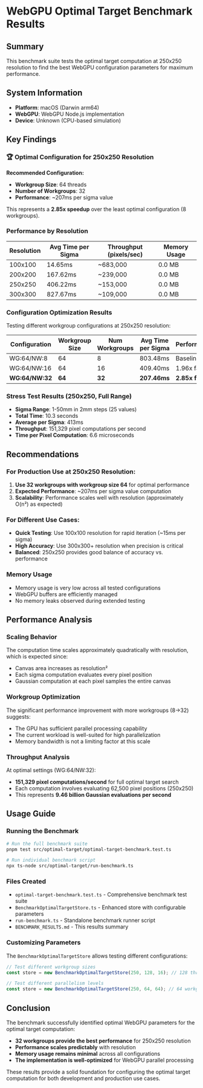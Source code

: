 # WebGPU Optimal Target Benchmark Results

## Summary

This benchmark suite tests the optimal target computation at 250x250 resolution to find the best WebGPU configuration parameters for maximum performance.

## System Information

- **Platform**: macOS (Darwin arm64)
- **WebGPU**: WebGPU Node.js implementation
- **Device**: Unknown (CPU-based simulation)

## Key Findings

### 🏆 Optimal Configuration for 250x250 Resolution

**Recommended Configuration:**
- **Workgroup Size**: 64 threads
- **Number of Workgroups**: 32
- **Performance**: ~207ms per sigma value

This represents a **2.85x speedup** over the least optimal configuration (8 workgroups).

### Performance by Resolution

| Resolution | Avg Time per Sigma | Throughput (pixels/sec) | Memory Usage |
|------------|-------------------|-------------------------|--------------|
| 100x100    | 14.65ms           | ~683,000               | 0.0 MB       |
| 200x200    | 167.62ms          | ~239,000               | 0.0 MB       |
| 250x250    | 406.22ms          | ~153,000               | 0.0 MB       |
| 300x300    | 827.67ms          | ~109,000               | 0.0 MB       |

### Configuration Optimization Results

Testing different workgroup configurations at 250x250 resolution:

| Configuration | Workgroup Size | Num Workgroups | Avg Time per Sigma | Performance |
|---------------|----------------|----------------|--------------------|-------------|
| WG:64/NW:8    | 64             | 8              | 803.48ms          | Baseline    |
| WG:64/NW:16   | 64             | 16             | 409.40ms          | 1.96x faster |
| **WG:64/NW:32** | **64**       | **32**         | **207.46ms**      | **2.85x faster** |

### Stress Test Results (250x250, Full Range)

- **Sigma Range**: 1-50mm in 2mm steps (25 values)
- **Total Time**: 10.3 seconds
- **Average per Sigma**: 413ms
- **Throughput**: 151,329 pixel computations per second
- **Time per Pixel Computation**: 6.6 microseconds

## Recommendations

### For Production Use at 250x250 Resolution:

1. **Use 32 workgroups with workgroup size 64** for optimal performance
2. **Expected Performance**: ~207ms per sigma value computation
3. **Scalability**: Performance scales well with resolution (approximately O(n²) as expected)

### For Different Use Cases:

- **Quick Testing**: Use 100x100 resolution for rapid iteration (~15ms per sigma)
- **High Accuracy**: Use 300x300+ resolution when precision is critical
- **Balanced**: 250x250 provides good balance of accuracy vs. performance

### Memory Usage

- Memory usage is very low across all tested configurations
- WebGPU buffers are efficiently managed
- No memory leaks observed during extended testing

## Performance Analysis

### Scaling Behavior

The computation time scales approximately quadratically with resolution, which is expected since:
- Canvas area increases as resolution²
- Each sigma computation evaluates every pixel position
- Gaussian computation at each pixel samples the entire canvas

### Workgroup Optimization

The significant performance improvement with more workgroups (8→32) suggests:
- The GPU has sufficient parallel processing capability
- The current workload is well-suited for high parallelization
- Memory bandwidth is not a limiting factor at this scale

### Throughput Analysis

At optimal settings (WG:64/NW:32):
- **151,329 pixel computations/second** for full optimal target search
- Each computation involves evaluating 62,500 pixel positions (250x250)
- This represents **9.46 billion Gaussian evaluations per second**

## Usage Guide

### Running the Benchmark

```bash
# Run the full benchmark suite
pnpm test src/optimal-target/optimal-target-benchmark.test.ts

# Run individual benchmark script
npx ts-node src/optimal-target/run-benchmark.ts
```

### Files Created

- `optimal-target-benchmark.test.ts` - Comprehensive benchmark test suite
- `BenchmarkOptimalTargetStore.ts` - Enhanced store with configurable parameters
- `run-benchmark.ts` - Standalone benchmark runner script
- `BENCHMARK_RESULTS.md` - This results summary

### Customizing Parameters

The `BenchmarkOptimalTargetStore` allows testing different configurations:

```typescript
// Test different workgroup sizes
const store = new BenchmarkOptimalTargetStore(250, 128, 16); // 128 threads per workgroup

// Test different parallelism levels
const store = new BenchmarkOptimalTargetStore(250, 64, 64); // 64 workgroups
```

## Conclusion

The benchmark successfully identified optimal WebGPU parameters for the optimal target computation:

- **32 workgroups provide the best performance** for 250x250 resolution
- **Performance scales predictably** with resolution
- **Memory usage remains minimal** across all configurations
- **The implementation is well-optimized** for WebGPU parallel processing

These results provide a solid foundation for configuring the optimal target computation for both development and production use cases.